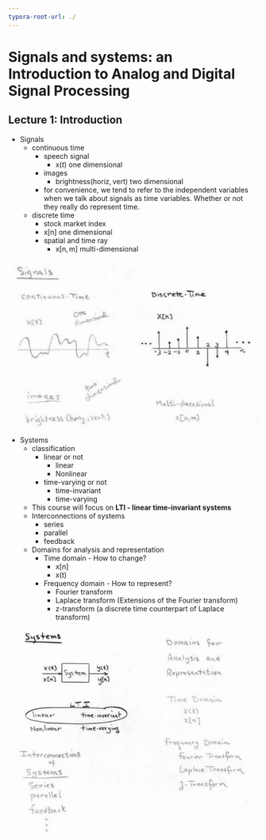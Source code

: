 ```yaml
---
typora-root-url: ./
---
```


# Signals and systems: an Introduction to Analog and Digital Signal Processing
## Lecture 1: Introduction

- Signals
  - continuous time
    - speech signal 
      - $\mathrm{x}(t)$  one dimensional
    - images
      - $\mathrm{brightness(horiz, vert)}$ two dimensional
    - for convenience, we tend to refer to the independent variables when we talk about signals as time variables. Whether or not they really do represent time.
  - discrete time
    -  stock market index
      - $\mathrm{x[n]}$ one dimensional
    - spatial and time ray
      - $\mathrm{x[n,m]}$ multi-dimensional

![2022-03-08_21-07](pic/2022-03-08_21-07.png)

- Systems
  - classification
    - linear or not
      - linear
      - Nonlinear
    - time-varying or not
      - time-invariant
      - time-varying
  - This course will focus on **LTI - linear time-invariant systems**
  - Interconnections of systems
    - series
    - parallel
    - feedback
  - Domains for analysis and representation
    - Time domain - How to change?
      - $\mathrm{x[n]}$ 
      - $\mathrm{x(t)}$
    - Frequency domain - How to represent?
      - Fourier transform
      - Laplace transform (Extensions of the Fourier transform)
      - z-transform (a discrete time counterpart of Laplace transform)

![2022-03-08_22-20](/pic/2022-03-08_22-20.png)
